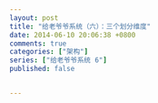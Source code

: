 ```yaml
---
layout: post
title: "给老爷爷系统（六）：三个划分维度"
date: 2014-06-10 20:06:38 +0800
comments: true
categories: ["架构"]
series: ["给老爷爷系统 6"]
published: false


---
```

